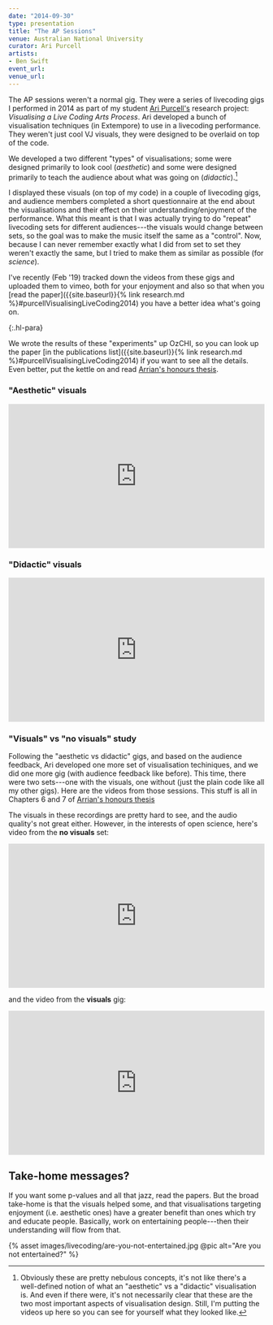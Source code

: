 ```yaml
---
date: "2014-09-30"
type: presentation
title: "The AP Sessions"
venue: Australian National University
curator: Ari Purcell
artists:
- Ben Swift
event_url: 
venue_url: 
---
```


The AP sessions weren't a normal gig. They were a series of livecoding gigs I
performed in 2014 as part of my student [Ari
Purcell's](http://arrianpurcell.com) research project: *Visualising a Live
Coding Arts Process*. Ari developed a bunch of visualisation techniques (in
Extempore) to use in a livecoding performance. They weren't just cool VJ
visuals, they were designed to be overlaid on top of the code.

We developed a two different "types" of visualisations; some were designed
primarily to look cool (*aesthetic*) and some were designed primarily to teach
the audience about what was going on (*didactic*).[^interpretation]

I displayed these visuals (on top of my code) in a couple of livecoding gigs,
and audience members completed a short questionnaire at the end about the
visualisations and their effect on their understanding/enjoyment of the
performance. What this meant is that I was actually trying to do "repeat"
livecoding sets for different audiences---the visuals would change between sets,
so the goal was to make the music itself the same as a "control". Now, because I
can never remember exactly what I did from set to set they weren't exactly the
same, but I tried to make them as similar as possible (for *science*).

I've recently (Feb '19) tracked down the videos from these gigs and uploaded
them to vimeo, both for your enjoyment and also so that when you [read the
paper]({{site.baseurl}}{% link research.md %}#purcellVisualisingLiveCoding2014)
you have a better idea what's going on.

{:.hl-para}

We wrote the results of these "experiments" up OzCHI, so you can look up the
paper [in the publications list]({{site.baseurl}}{% link research.md
%}#purcellVisualisingLiveCoding2014) if you want to see all the details. Even
better, put the kettle on and read [Arrian's honours
thesis](https://github.com/arrian/research-project/blob/master/thesis/thesis.pdf).

[^interpretation]:
    Obviously these are pretty nebulous concepts, it's not like there's a
    well-defined notion of what an "aesthetic" vs a "didactic" visualisation is.
    And even if there were, it's not necessarily clear that these are the two
    most important aspects of visualisation design. Still, I'm putting the
    videos up here so you can see for yourself what they looked like.

### "Aesthetic" visuals

<div style="padding:56.25% 0 0 0;position:relative;"><iframe src="https://player.vimeo.com/video/315193058?color=be2edd" style="position:absolute;top:0;left:0;width:100%;height:100%;" frameborder="0" webkitallowfullscreen mozallowfullscreen allowfullscreen></iframe></div><script src="https://player.vimeo.com/api/player.js"></script>

### "Didactic" visuals

<div style="padding:56.25% 0 0 0;position:relative;"><iframe src="https://player.vimeo.com/video/315195372?color=be2edd" style="position:absolute;top:0;left:0;width:100%;height:100%;" frameborder="0" webkitallowfullscreen mozallowfullscreen allowfullscreen></iframe></div><script src="https://player.vimeo.com/api/player.js"></script>

### "Visuals" vs "no visuals" study

Following the "aesthetic vs didactic" gigs, and based on the audience feedback,
Ari developed one more set of visualisation techiniques, and we did one more
gig (with audience feedback like before). This time, there were two sets---one
with the visuals, one without (just the plain code like all my other gigs). Here
are the videos from those sessions. This stuff is all in Chapters 6 and 7 of
[Arrian's honours
thesis](https://github.com/arrian/research-project/blob/master/thesis/thesis.pdf)

The visuals in these recordings are pretty hard to see, and the audio quality's
not great either. However, in the interests of open science, here's video from
the **no visuals** set:

<div style="padding:56.25% 0 0 0;position:relative;"><iframe src="https://player.vimeo.com/video/315196944?color=be2edd" style="position:absolute;top:0;left:0;width:100%;height:100%;" frameborder="0" webkitallowfullscreen mozallowfullscreen allowfullscreen></iframe></div><script src="https://player.vimeo.com/api/player.js"></script>

and the video from the **visuals** gig:

<div style="padding:56.25% 0 0 0;position:relative;"><iframe src="https://player.vimeo.com/video/315199460?color=be2edd" style="position:absolute;top:0;left:0;width:100%;height:100%;" frameborder="0" webkitallowfullscreen mozallowfullscreen allowfullscreen></iframe></div><script src="https://player.vimeo.com/api/player.js"></script>

## Take-home messages?

If you want some p-values and all that jazz, read the papers. But the broad
take-home is that the visuals helped some, and that visualisations targeting
enjoyment (i.e. aesthetic ones) have a greater benefit than ones which try and
educate people. Basically, work on entertaining people---then their
understanding will flow from that.

{% asset images/livecoding/are-you-not-entertained.jpg @pic alt="Are you not entertained?" %}
